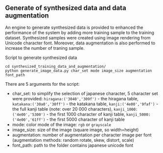 ## Generate of synthesized data and data augmentation
An engine to generate synthesized data is provided to enhanced the performance of the system by adding more training sample to the training dataset. Synthesized samples were created using image rendering from Unicode character font. Moreover, data augmentation is also performed to increase the number of traning sample.

Script to generate synthesized data

```
cd synthesized_training_data_and_augmentation/
python generate_image_data.py char_set mode image_size augmentation font_path
```

There are 5 arguments for the script:
* char_set: to simplify the selection of japanese character, 5 character set were provided: `hiragana:('3040','309f')` - the hiragana table, `katakana:('30a0','30ff')` - the katakana table, `kanji:('4e00','9faf')` - the full kanji table (note: over 20 000 characters), `kanji_1000:('4e00','5300')` - the first 1000 character of kanji table, `kanji_5000:('4e00','61ff')` - the first 5000 character of kanji table
* mode: color mode of the image: `rgb` or `grayscale`
* image_size: size of the image (square image, so width=height)
* augmentation: number of augmentation per character image per font (augmentation methods: random rotate, skew, distort, scale)
* font_path: path to the folder contains japanese unicode font
